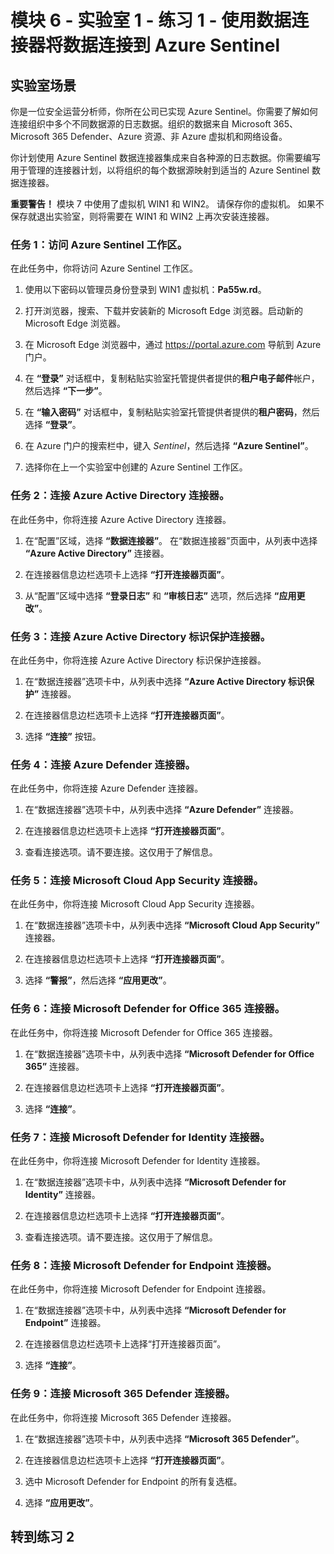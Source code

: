 ﻿# 模块 6 - 实验室 1 - 练习 1 - 使用数据连接器将数据连接到 Azure Sentinel

## 实验室场景

你是一位安全运营分析师，你所在公司已实现 Azure Sentinel。你需要了解如何连接组织中多个不同数据源的日志数据。组织的数据来自 Microsoft 365、Microsoft 365 Defender、Azure 资源、非 Azure 虚拟机和网络设备。

你计划使用 Azure Sentinel 数据连接器集成来自各种源的日志数据。你需要编写用于管理的连接器计划，以将组织的每个数据源映射到适当的 Azure Sentinel 数据连接器。

**重要警告！**  模块 7 中使用了虚拟机 WIN1 和 WIN2。  请保存你的虚拟机。   如果不保存就退出实验室，则将需要在 WIN1 和 WIN2 上再次安装连接器。

### 任务 1：访问 Azure Sentinel 工作区。

在此任务中，你将访问 Azure Sentinel 工作区。

1. 使用以下密码以管理员身份登录到 WIN1 虚拟机：**Pa55w.rd**。  

2. 打开浏览器，搜索、下载并安装新的 Microsoft Edge 浏览器。启动新的 Microsoft Edge 浏览器。

3. 在 Microsoft Edge 浏览器中，通过 https://portal.azure.com 导航到 Azure 门户。

4. 在 **“登录”** 对话框中，复制粘贴实验室托管提供者提供的**租户电子邮件**帐户，然后选择 **“下一步”**。

5. 在 **“输入密码”** 对话框中，复制粘贴实验室托管提供者提供的**租户密码**，然后选择 **“登录”**。

6. 在 Azure 门户的搜索栏中，键入 *Sentinel*，然后选择 **“Azure Sentinel”**。

7. 选择你在上一个实验室中创建的 Azure Sentinel 工作区。

### 任务 2：连接 Azure Active Directory 连接器。

在此任务中，你将连接 Azure Active Directory 连接器。

1. 在“配置”区域，选择 **“数据连接器”**。  在“数据连接器”页面中，从列表中选择 **“Azure Active Directory”** 连接器。

2. 在连接器信息边栏选项卡上选择 **“打开连接器页面”**。

3. 从“配置”区域中选择 **“登录日志”** 和 **“审核日志”** 选项，然后选择 **“应用更改”**。

### 任务 3：连接 Azure Active Directory 标识保护连接器。

在此任务中，你将连接 Azure Active Directory 标识保护连接器。

1. 在“数据连接器”选项卡中，从列表中选择 **“Azure Active Directory 标识保护”** 连接器。

2. 在连接器信息边栏选项卡上选择 **“打开连接器页面”**。

3. 选择 **“连接”** 按钮。

### 任务 4：连接 Azure Defender 连接器。

在此任务中，你将连接 Azure Defender 连接器。

1. 在“数据连接器”选项卡中，从列表中选择 **“Azure Defender”** 连接器。

2. 在连接器信息边栏选项卡上选择 **“打开连接器页面”**。

3. 查看连接选项。请不要连接。这仅用于了解信息。

### 任务 5：连接 Microsoft Cloud App Security 连接器。

在此任务中，你将连接 Microsoft Cloud App Security 连接器。

1. 在“数据连接器”选项卡中，从列表中选择 **“Microsoft Cloud App Security”** 连接器。

2. 在连接器信息边栏选项卡上选择 **“打开连接器页面”**。

3. 选择 **“警报”**，然后选择 **“应用更改”**。

### 任务 6：连接 Microsoft Defender for Office 365 连接器。

在此任务中，你将连接 Microsoft Defender for Office 365 连接器。

1. 在“数据连接器”选项卡中，从列表中选择 **“Microsoft Defender for Office 365”** 连接器。

2. 在连接器信息边栏选项卡上选择 **“打开连接器页面”**。

3. 选择 **“连接”**。

### 任务 7：连接 Microsoft Defender for Identity 连接器。

在此任务中，你将连接 Microsoft Defender for Identity 连接器。

1. 在“数据连接器”选项卡中，从列表中选择 **“Microsoft Defender for Identity”** 连接器。

2. 在连接器信息边栏选项卡上选择 **“打开连接器页面”**。

3. 查看连接选项。请不要连接。这仅用于了解信息。

### 任务 8：连接 Microsoft Defender for Endpoint 连接器。

在此任务中，你将连接 Microsoft Defender for Endpoint 连接器。

1. 在“数据连接器”选项卡中，从列表中选择 **“Microsoft Defender for Endpoint”** 连接器。

2. 在连接器信息边栏选项卡上选择“打开连接器页面”。

3. 选择 **“连接”**。

### 任务 9：连接 Microsoft 365 Defender 连接器。

在此任务中，你将连接 Microsoft 365 Defender 连接器。

1. 在“数据连接器”选项卡中，从列表中选择 **“Microsoft 365 Defender”**。

2. 在连接器信息边栏选项卡上选择 **“打开连接器页面”**。

3. 选中 Microsoft Defender for Endpoint 的所有复选框。

4. 选择 **“应用更改”**。

## 转到练习 2
